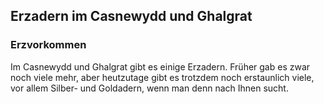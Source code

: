 ## Erzadern im Casnewydd und Ghalgrat

### Erzvorkommen

Im Casnewydd und Ghalgrat gibt es einige Erzadern. Früher gab es zwar noch viele mehr, aber heutzutage gibt es trotzdem noch erstaunlich viele, vor allem Silber- und Goldadern, wenn man denn nach Ihnen sucht.
